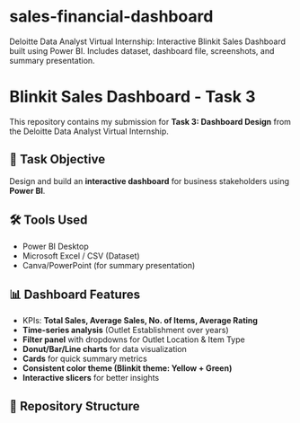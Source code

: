 # sales-financial-dashboard
 Deloitte Data Analyst Virtual Internship: Interactive Blinkit Sales Dashboard built using Power BI. Includes dataset, dashboard file, screenshots, and summary presentation.
# Blinkit Sales Dashboard - Task 3

This repository contains my submission for **Task 3: Dashboard Design** from the Deloitte Data Analyst Virtual Internship.

## 📌 Task Objective
Design and build an **interactive dashboard** for business stakeholders using **Power BI**.

## 🛠 Tools Used
- Power BI Desktop
- Microsoft Excel / CSV (Dataset)
- Canva/PowerPoint (for summary presentation)

## 📊 Dashboard Features
- KPIs: **Total Sales, Average Sales, No. of Items, Average Rating**
- **Time-series analysis** (Outlet Establishment over years)
- **Filter panel** with dropdowns for Outlet Location & Item Type
- **Donut/Bar/Line charts** for data visualization
- **Cards** for quick summary metrics
- **Consistent color theme (Blinkit theme: Yellow + Green)**
- **Interactive slicers** for better insights

## 📂 Repository Structure
